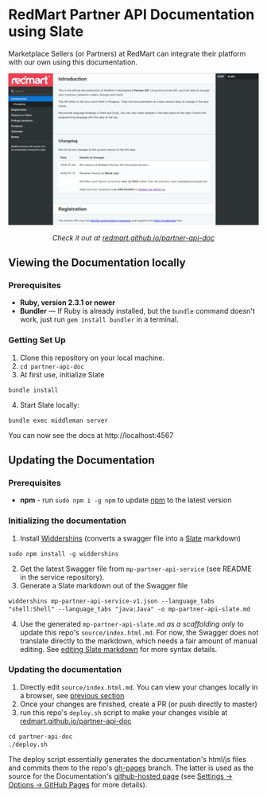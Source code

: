# RedMart Partner API Documentation using Slate

Marketplace Sellers (or Partners) at RedMart can integrate their platform with our own using this documentation.

<p align="center"><img src="https://raw.githubusercontent.com/Redmart/partner-api-doc/master/source/images/redmart.partner.api.screenshot.png" width=700 alt="Screenshot of Documentation created with Slate"></p>

<p align="center"><em>Check it out at <a href="https://redmart.github.io/partner-api-doc">redmart.github.io/partner-api-doc</a></em></p>

## Viewing the Documentation locally

### Prerequisites

 - **Ruby, version 2.3.1 or newer**
 - **Bundler** — If Ruby is already installed, but the `bundle` command doesn't work, just run `gem install bundler` in a terminal.

### Getting Set Up

1. Clone this repository on your local machine.
2. `cd partner-api-doc`
3. At first use, initialize Slate
```shell
bundle install
```
4. Start Slate locally:
```shell
bundle exec middleman server
```
You can now see the docs at http://localhost:4567

## Updating the Documentation

### Prerequisites

 - **npm** - run `sudo npm i -g npm` to update [npm](https://www.npmjs.com/get-npm) to the latest version

### Initializing the documentation

1. Install [Widdershins](https://github.com/Mermade/widdershins) (converts a swagger file into a [Slate](https://github.com/lord/slate/wiki/Slate-Related-Tools#converting-openapi--swagger-definitions-to-slate-compatible-markdown) markdown)
```shell
sudo npm install -g widdershins
``` 
2. Get the latest Swagger file from `mp-partner-api-service` (see README in the service repository).
3. Generate a Slate markdown out of the Swagger file
```shell
widdershins mp-partner-api-service-v1.json --language_tabs "shell:Shell" --language_tabs "java:Java" -o mp-partner-api-slate.md
```
4. Use the generated `mp-partner-api-slate.md` _as a scaffolding only_ to update this repo's `source/index.html.md`. For now, the Swagger does not translate directly to the markdown, which needs a fair amount of manual editing. See [editing Slate markdown](https://github.com/lord/slate/wiki/Markdown-Syntax) for more syntax details.

### Updating the documentation

1. Directly edit `source/index.html.md`. You can view your changes locally in a browser, see [previous section](#viewing-the-documentation-locally)
2. Once your changes are finished, create a PR (or push directly to master)
3. run this repo's `deploy.sh` script to make your changes visible at [redmart.github.io/partner-api-doc](https://redmart.github.io/partner-api-doc)
```shell
cd partner-api-doc
./deploy.sh
```

The deploy script essentially generates the documentation's html/js files and commits them to the repo's [gh-pages](https://github.com/Redmart/partner-api-doc/tree/gh-pages) branch. The latter is used as the source for the Documentation's [github-hosted page](https://redmart.github.io/partner-api-doc) (see [Settings -> Options -> GitHub Pages](https://github.com/Redmart/partner-api-doc/settings) for more details).

